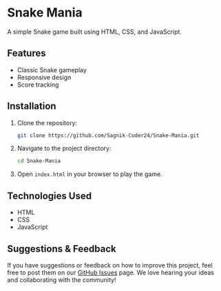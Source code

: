 # Snake Mania

A simple Snake game built using HTML, CSS, and JavaScript.

## Features

- Classic Snake gameplay
- Responsive design
- Score tracking

## Installation

1. Clone the repository:
   ```bash
   git clone https://github.com/Sagnik-Coder24/Snake-Mania.git
    ```
2. Navigate to the project directory:
     ```bash
   cd Snake-Mania
    ```
3. Open `index.html` in your browser to play the game.

## Technologies Used

- HTML
- CSS
- JavaScript

## Suggestions & Feedback

If you have suggestions or feedback on how to improve this project, feel free to post them on our [GitHub Issues](https://github.com/Sagnik-Coder24/Snake-Mania/issues) page. We love hearing your ideas and collaborating with the community!
